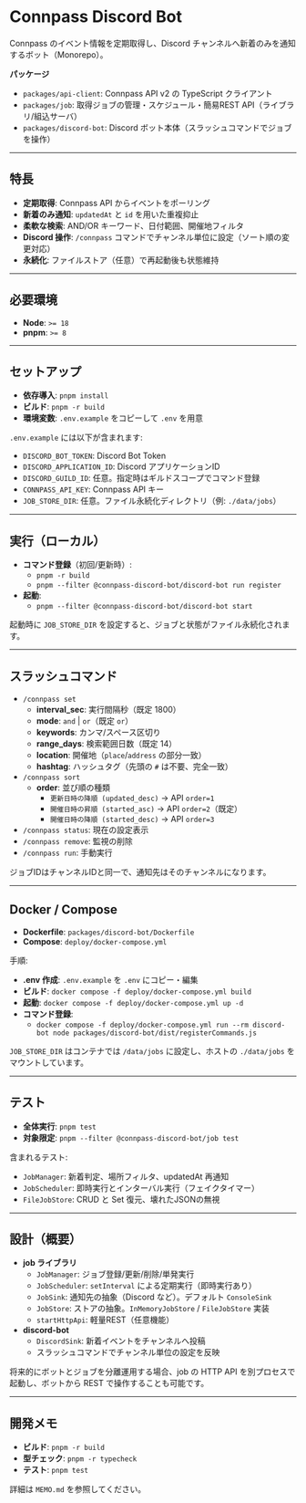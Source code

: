 # Connpass Discord Bot

Connpass のイベント情報を定期取得し、Discord チャンネルへ新着のみを通知するボット（Monorepo）。

**パッケージ**

- `packages/api-client`: Connpass API v2 の TypeScript クライアント
- `packages/job`: 取得ジョブの管理・スケジュール・簡易REST API（ライブラリ/組込サーバ）
- `packages/discord-bot`: Discord ボット本体（スラッシュコマンドでジョブを操作）

---

## 特長

- **定期取得**: Connpass API からイベントをポーリング
- **新着のみ通知**: `updatedAt` と `id` を用いた重複抑止
- **柔軟な検索**: AND/OR キーワード、日付範囲、開催地フィルタ
- **Discord 操作**: `/connpass` コマンドでチャンネル単位に設定（ソート順の変更対応）
- **永続化**: ファイルストア（任意）で再起動後も状態維持

---

## 必要環境

- **Node**: `>= 18`
- **pnpm**: `>= 8`

---

## セットアップ

- **依存導入**: `pnpm install`
- **ビルド**: `pnpm -r build`
- **環境変数**: `.env.example` をコピーして `.env` を用意

`.env.example` には以下が含まれます:

- `DISCORD_BOT_TOKEN`: Discord Bot Token
- `DISCORD_APPLICATION_ID`: Discord アプリケーションID
- `DISCORD_GUILD_ID`: 任意。指定時はギルドスコープでコマンド登録
- `CONNPASS_API_KEY`: Connpass API キー
- `JOB_STORE_DIR`: 任意。ファイル永続化ディレクトリ（例: `./data/jobs`）

---

## 実行（ローカル）

- **コマンド登録**（初回/更新時）:
  - `pnpm -r build`
  - `pnpm --filter @connpass-discord-bot/discord-bot run register`
- **起動**:
  - `pnpm --filter @connpass-discord-bot/discord-bot start`

起動時に `JOB_STORE_DIR` を設定すると、ジョブと状態がファイル永続化されます。

---

## スラッシュコマンド

- `/connpass set`
  - **interval_sec**: 実行間隔秒（既定 1800）
  - **mode**: `and` | `or`（既定 `or`）
  - **keywords**: カンマ/スペース区切り
  - **range_days**: 検索範囲日数（既定 14）
  - **location**: 開催地（`place`/`address` の部分一致）
  - **hashtag**: ハッシュタグ（先頭の `#` は不要、完全一致）
- `/connpass sort`
  - **order**: 並び順の種類
    - `更新日時の降順 (updated_desc)` → API `order=1`
    - `開催日時の昇順 (started_asc)` → API `order=2`（既定）
    - `開催日時の降順 (started_desc)` → API `order=3`
- `/connpass status`: 現在の設定表示
- `/connpass remove`: 監視の削除
- `/connpass run`: 手動実行

ジョブIDはチャンネルIDと同一で、通知先はそのチャンネルになります。

---

## Docker / Compose

- **Dockerfile**: `packages/discord-bot/Dockerfile`
- **Compose**: `deploy/docker-compose.yml`

手順:

- **.env 作成**: `.env.example` を `.env` にコピー・編集
- **ビルド**: `docker compose -f deploy/docker-compose.yml build`
- **起動**: `docker compose -f deploy/docker-compose.yml up -d`
- **コマンド登録**:
  - `docker compose -f deploy/docker-compose.yml run --rm discord-bot node packages/discord-bot/dist/registerCommands.js`

`JOB_STORE_DIR` はコンテナでは `/data/jobs` に設定し、ホストの `./data/jobs` をマウントしています。

---

## テスト

- **全体実行**: `pnpm test`
- **対象限定**: `pnpm --filter @connpass-discord-bot/job test`

含まれるテスト:

- `JobManager`: 新着判定、場所フィルタ、updatedAt 再通知
- `JobScheduler`: 即時実行とインターバル実行（フェイクタイマー）
- `FileJobStore`: CRUD と Set 復元、壊れたJSONの無視

---

## 設計（概要）

- **job ライブラリ**
  - `JobManager`: ジョブ登録/更新/削除/単発実行
  - `JobScheduler`: `setInterval` による定期実行（即時実行あり）
  - `JobSink`: 通知先の抽象（Discord など）。デフォルト `ConsoleSink`
  - `JobStore`: ストアの抽象。`InMemoryJobStore` / `FileJobStore` 実装
  - `startHttpApi`: 軽量REST（任意機能）
- **discord-bot**
  - `DiscordSink`: 新着イベントをチャンネルへ投稿
  - スラッシュコマンドでチャンネル単位の設定を反映

将来的にボットとジョブを分離運用する場合、job の HTTP API を別プロセスで起動し、ボットから REST で操作することも可能です。

---

## 開発メモ

- **ビルド**: `pnpm -r build`
- **型チェック**: `pnpm -r typecheck`
- **テスト**: `pnpm test`

詳細は `MEMO.md` を参照してください。
